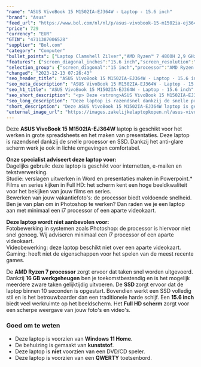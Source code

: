 ```yaml
---
"name": "ASUS VivoBook 15 M1502IA-EJ364W - Laptop - 15.6 inch"
"brand": "Asus"
"feed_url": "https://www.bol.com/nl/nl/p/asus-vivobook-15-m1502ia-ej364w-laptop-15-6-inch/9300000133101557"
"price": 729
"currency": "EUR"
"GTIN": "4711387006528"
"supplier": "Bol.com"
"category": "Computer"
"bullet_points": ["Laptop Clamshell Zilver","AMD Ryzen™ 7 4800H 2,9 GHz","39,6 cm (15.6\") Full HD 1920 x 1080 Pixels 16:9","16 GB DDR4-SDRAM","512 GB SSD","AMD Radeon Graphics","Wi-Fi 5 (802.11ac) Bluetooth 4.1","Lithium-Ion (Li-Ion) 42 Wh 90 W","Windows 11 Home 64-bit"]
"features": {"screen_diagonal_inches":"15.6 inch","screen_resolution":"1920 x 1080 Pixels","processor_family":"AMD Ryzen™ 7","memory_size":"16 GB","memory_type":"DDR4-SDRAM","total_storage_space":"512 GB","operating_system":"Windows 11 Home","battery_capacity":"42 Wh","width":"359,7 mm","depth":"232,5 mm","height":"19,9 mm","weight":"1,7 kg","graphics_card":"AMD Radeon Graphics"}
"selection_group": {"screen_diagonal":"15 inch","processor":"AMD Ryzen 7","changed_price_past_3_days":false,"product_family":"VivoBook"}
"changed": "2023-12-13 07:26:43"
"seo_header_title": "ASUS VivoBook 15 M1502IA-EJ364W - Laptop - 15.6 inch"
"seo_meta_description": "ASUS VivoBook 15 M1502IA-EJ364W - Laptop - 15.6 inch"
"seo_h1_title": "ASUS VivoBook 15 M1502IA-EJ364W - Laptop - 15.6 inch"
"seo_short_description": "<p> Deze <strong>ASUS VivoBook 15 M1502IA-EJ364W </strong>laptop is geschikt voor het werken in grote spreadsheets en het maken van presentaties."
"seo_long_description": "Deze laptop is razendsnel dankzij de snelle processor en SSD. Dankzij het anti-glare scherm werk je ook in lichte omgevingen comfortabel. </p> <p> <strong>Onze specialist adviseert deze laptop voor:</strong><br />Dagelijks gebruik: deze laptop is geschikt voor internetten, e-mailen en tekstverwerking. <br />Studie: verslagen uitwerken in Word en presentaties maken in Powerpoint. *<br />Films en series kijken in Full HD: het scherm kent een hoge beeldkwaliteit voor het bekijken van jouw films en series. <br />Bewerken van jouw vakantiefoto's: de processor biedt voldoende snelheid. Ben je van plan om in Photoshop te werken? Dan raden we je een laptop aan met minimaal een i7 processor of een aparte videokaart. </p> <p> <strong>Deze laptop wordt niet aanbevolen voor:</strong><br />Fotobewerking in systemen zoals Photoshop: de processor is hiervoor niet snel genoeg. Wij adviseren minimaal een i7 processor of een aparte videokaart. <br />Videobewerking: deze laptop beschikt niet over een aparte videokaart. <br />Gaming: heeft niet de eigenschappen voor het spelen van de meest recente games. </p> <p> De <strong>AMD Ryzen 7 processor</strong> zorgt ervoor dat taken snel worden uitgevoerd. Dankzij <strong>16 GB werkgeheugen</strong> ben je toekomstbestendig en is het mogelijk meerdere zware taken gelijktijdig uitvoeren. De <strong>SSD </strong>zorgt ervoor dat de laptop binnen 10 seconden is opgestart. Bovendien werkt een SSD volledig stil en is het betrouwbaarder dan een traditionele harde schijf. Een <strong>15. 6 inch</strong> biedt veel werkruimte op het beeldscherm. Het <strong>Full HD scherm</strong> zorgt voor een scherpe weergave van jouw foto's en video's. </p> <p>  </p> <p>  </p> <h3>Goed om te weten</h3> <p>  </p> <ul> <li>Deze laptop is voorzien van <strong>Windows 11 Home</strong>. </li> <li>De behuizing is gemaakt van <strong>kunststof</strong>. </li> <li>Deze laptop is <strong>niet</strong> voorzien van een DVD/CD speler. </li> <li>Deze laptop is voorzien van een <strong>QWERTY</strong> toetsenbord. </li> </ul>"
"short_description": "Deze ASUS VivoBook 15 M1502IA-EJ364W laptop is geschikt voor het werken in grote spreadsheets en het maken van presentaties. Deze laptop is razendsnel dankzij de snelle processor en SSD. Dankzij het anti-glare scherm werk je ook in lichte omgevingen comfortabel. Onze specialist adviseert deze laptop voor: Dagelijks gebruik: deze laptop is geschikt voor internetten, e-mailen en tekstverwerking. Studie: verslagen uitwerken in Word en presentaties maken in Powerpoint.* Films en series kijken in Full HD: het scherm kent een hoge beeldkwaliteit voor het bekijken van jouw films en series. Bewerken van jouw vakantiefoto's: de processor biedt voldoende snelheid. Ben je van plan om in Photoshop te werken? Dan raden we je een laptop aan met minimaal een i7 processor of een aparte videokaart. Deze laptop wordt niet aanbevolen voor: Fotobewerking in systemen zoals Photoshop: de processor is hiervoor niet snel genoeg. Wij adviseren minimaal een i7 processor of een aparte videokaart. Videobewerking: deze laptop beschikt niet over een aparte videokaart. Gaming: heeft niet de eigenschappen voor het spelen van de meest recente games. De AMD Ryzen 7 processor zorgt ervoor dat taken snel worden uitgevoerd. Dankzij 16 GB werkgeheugen ben je toekomstbestendig en is het mogelijk meerdere zware taken gelijktijdig uitvoeren. De SSD zorgt ervoor dat de laptop binnen 10 seconden is opgestart. Bovendien werkt een SSD volledig stil en is het betrouwbaarder dan een traditionele harde schijf. Een 15.6 inch biedt veel werkruimte op het beeldscherm. Het Full HD scherm zorgt voor een scherpe weergave van jouw foto's en video's. Goed om te weten Deze laptop is voorzien van Windows 11 Home. De behuizing is gemaakt van kunststof. Deze laptop is niet voorzien van een DVD/CD speler. Deze laptop is voorzien van een QWERTY toetsenbord."
"external_image_url": "https://images.zakelijkelaptopkopen.nl/asus-vivobook-15-m1502ia-ej364w-laptop-15-6-inch.webp"
---
```


<p> Deze <strong>ASUS VivoBook 15 M1502IA-EJ364W </strong>laptop is geschikt voor het werken in grote spreadsheets en het maken van presentaties. Deze laptop is razendsnel dankzij de snelle processor en SSD. Dankzij het anti-glare scherm werk je ook in lichte omgevingen comfortabel. </p> <p> <strong>Onze specialist adviseert deze laptop voor:</strong><br />Dagelijks gebruik: deze laptop is geschikt voor internetten, e-mailen en tekstverwerking. <br />Studie: verslagen uitwerken in Word en presentaties maken in Powerpoint.*<br />Films en series kijken in Full HD: het scherm kent een hoge beeldkwaliteit voor het bekijken van jouw films en series.<br />Bewerken van jouw vakantiefoto's: de processor biedt voldoende snelheid. Ben je van plan om in Photoshop te werken? Dan raden we je een laptop aan met minimaal een i7 processor of een aparte videokaart. </p> <p> <strong>Deze laptop wordt niet aanbevolen voor:</strong><br />Fotobewerking in systemen zoals Photoshop: de processor is hiervoor niet snel genoeg. Wij adviseren minimaal een i7 processor of een aparte videokaart. <br />Videobewerking: deze laptop beschikt niet over een aparte videokaart. <br />Gaming: heeft niet de eigenschappen voor het spelen van de meest recente games. </p> <p> De <strong>AMD Ryzen 7 processor</strong> zorgt ervoor dat taken snel worden uitgevoerd. Dankzij <strong>16 GB werkgeheugen</strong> ben je toekomstbestendig en is het mogelijk meerdere zware taken gelijktijdig uitvoeren. De <strong>SSD </strong>zorgt ervoor dat de laptop binnen 10 seconden is opgestart. Bovendien werkt een SSD volledig stil en is het betrouwbaarder dan een traditionele harde schijf. Een <strong>15.6 inch</strong> biedt veel werkruimte op het beeldscherm. Het <strong>Full HD scherm</strong> zorgt voor een scherpe weergave van jouw foto's en video's. </p> <p>   </p> <p>   </p> <h3>Goed om te weten</h3> <p>   </p> <ul> <li>Deze laptop is voorzien van <strong>Windows 11 Home</strong>.</li> <li>De behuizing is gemaakt van <strong>kunststof</strong>.</li> <li>Deze laptop is <strong>niet</strong> voorzien van een DVD/CD speler.</li> <li>Deze laptop is voorzien van een <strong>QWERTY</strong> toetsenbord.</li> </ul>